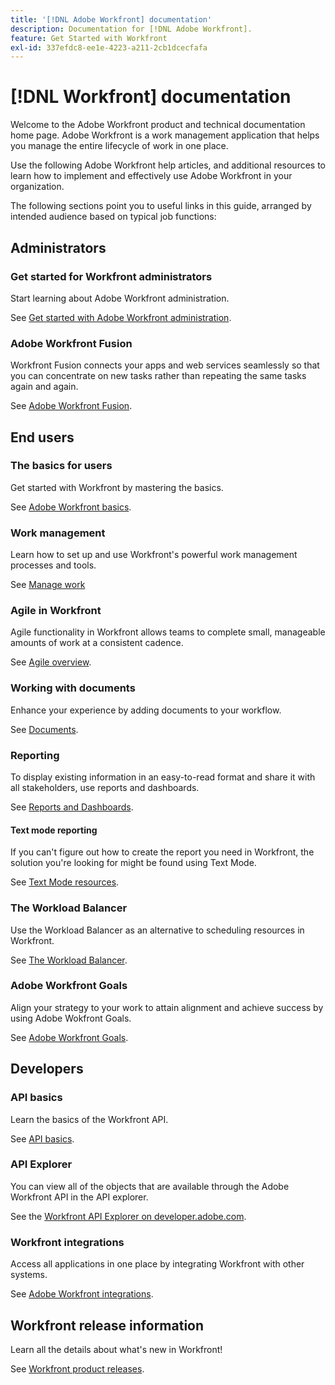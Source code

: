 ```yaml
---
title: '[!DNL Adobe Workfront] documentation'
description: Documentation for [!DNL Adobe Workfront].
feature: Get Started with Workfront
exl-id: 337efdc8-ee1e-4223-a211-2cb1dcecfafa
---
```

# [!DNL Workfront] documentation

Welcome to the Adobe Workfront product and technical documentation home page. Adobe Workfront is a work management application that helps you manage the entire lifecycle of work in one place.

Use the following Adobe Workfront help articles, and additional resources to learn how to implement and effectively use Adobe Workfront in your organization.

The following sections point you to useful links in this guide, arranged by intended audience based on typical job functions:

## Administrators

### Get started for Workfront administrators

Start learning about Adobe Workfront administration.

See [Get started with Adobe Workfront administration](/help/quicksilver/administration-and-setup/get-started-wf-administration/get-started-with-wf-administration.md).

### Adobe Workfront Fusion

Workfront Fusion connects your apps and web services seamlessly so that you can concentrate on new tasks rather than repeating the same tasks again and again.

See [Adobe Workfront Fusion](/help/quicksilver/workfront-fusion/workfront-fusion-2.md).

## End users

### The basics for users

Get started with Workfront by mastering the basics. 

See [Adobe Workfront basics](/help/quicksilver/workfront-basics/workfront-basics.md).

### Work management

Learn how to set up and use Workfront's powerful work management processes and tools. 

See [Manage work](/help/quicksilver/manage-work/manage-work.md)


### Agile in Workfront

Agile functionality in Workfront allows teams to complete small, manageable amounts of work at a consistent cadence.

See [Agile overview](/help/quicksilver/agile/agile-overview.md).

### Working with documents

Enhance your experience by adding documents to your workflow. 

See [Documents](/help/quicksilver/documents/documents-overview.md). 

### Reporting

To display existing information in an easy-to-read format and share it with all stakeholders, use reports and dashboards. 

See [Reports and Dashboards](/help/quicksilver/reports-and-dashboards/reports-and-dashboards-overview.md). 

#### Text mode reporting

If you can't figure out how to create the report you need in Workfront, the solution you're looking for might be found using Text Mode. 

See [Text Mode resources](/help/quicksilver/reports-and-dashboards/reports/text-mode/text-mode-resources.md).

### The Workload Balancer

Use the Workload Balancer as an alternative to scheduling resources in Workfront.

See [The Workload Balancer](/help/quicksilver/resource-mgmt/workload-balancer/workload-balancer.md).

### Adobe Workfront Goals

Align your strategy to your work to attain alignment and achieve success by using Adobe Wokfront Goals. 

See [Adobe Workfront Goals](/help/quicksilver/workfront-goals/workfront-goals.md). 

## Developers

### API basics

Learn the basics of the Workfront API.

See [API basics](/help/quicksilver/wf-api/general/api-basics.md).

### API Explorer

You can view all of the objects that are available through the Adobe Workfront API in the API explorer. 

See the [Workfront API Explorer on developer.adobe.com](https://developer.adobe.com/workfront/api-explorer/).

### Workfront integrations

Access all applications in one place by integrating Workfront with other systems. 

See [Adobe Workfront integrations](/help/quicksilver/workfront-integrations-and-apps/workfront-integrations.md). 

## Workfront release information

Learn all the details about what's new in Workfront!

See [Workfront product releases](/help/quicksilver/product-announcements/product-releases/product-releases.md).